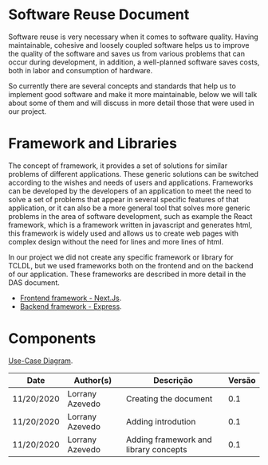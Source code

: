 # Software Reuse Document

Software reuse is very necessary when it comes to software quality. Having maintainable, cohesive and loosely coupled software helps us to improve the quality of the software and saves us from various problems that can occur during development, in addition, a well-planned software saves costs, both in labor and consumption of hardware.

So currently there are several concepts and standards that help us to implement good software and make it more maintainable, below we will talk about some of them and will discuss in more detail those that were used in our project.

# Framework and Libraries

The concept of framework, it provides a set of solutions for similar problems of different applications. These generic solutions can be switched according to the wishes and needs of users and applications. Frameworks can be developed by the developers of an application to meet the need to solve a set of problems that appear in several specific features of that application, or it can also be a more general tool that solves more generic problems in the area of ​​software development, such as example the React framework, which is a framework written in javascript and generates html, this framework is widely used and allows us to create web pages with complex design without the need for lines and more lines of html.

In our project we did not create any specific framework or library for TCLDL, but we used frameworks both on the frontend and on the backend of our application. These frameworks are described in more detail in the DAS document.

- [Frontend framework - Next.Js](./das.md).
- [Backend framework - Express](./das.md).

# Components

[Use-Case Diagram](../traditionalModeling/dynamicDiagrams/userCase.md).

| Date | Author(s) | Descrição | Versão |
|------|-------|-----------|--------|
| 11/20/2020 | Lorrany Azevedo | Creating the document | 0.1 |
| 11/20/2020 | Lorrany Azevedo | Adding introdution | 0.1 |
| 11/20/2020 | Lorrany Azevedo | Adding framework and library concepts | 0.1 |